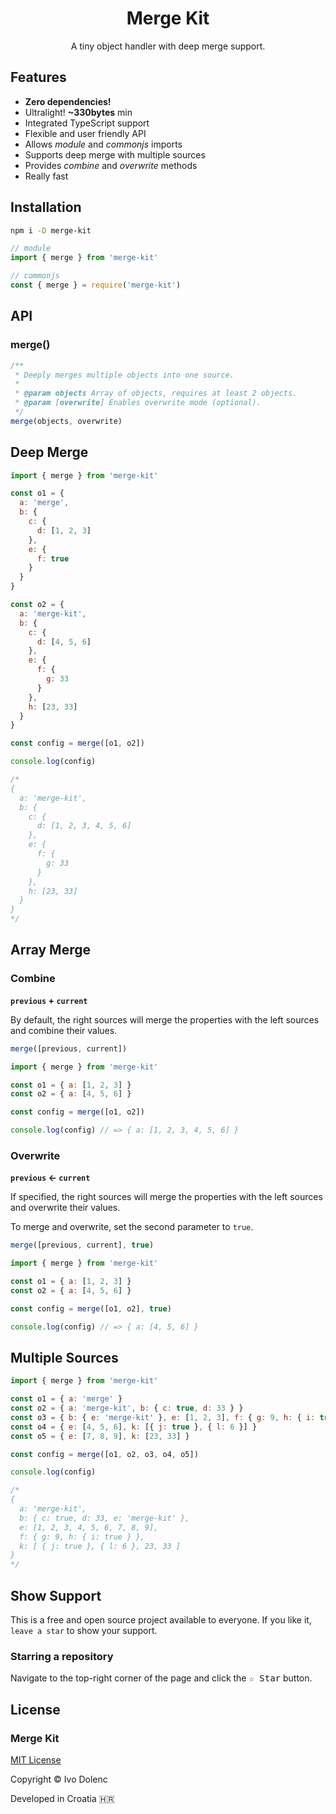 <h1 align="center">Merge Kit</h1>

<p align="center">A tiny object handler with deep merge support.</p>

## Features

- **Zero dependencies!**
- Ultralight! **~330bytes** min
- Integrated TypeScript support
- Flexible and user friendly API
- Allows _module_ and _commonjs_ imports
- Supports deep merge with multiple sources
- Provides _combine_ and _overwrite_ methods
- Really fast

## Installation

```sh
npm i -D merge-kit
```

```js
// module
import { merge } from 'merge-kit'
```

```js
// commonjs
const { merge } = require('merge-kit')
```

## API

### merge()

```js
/**
 * Deeply merges multiple objects into one source.
 *
 * @param objects Array of objects, requires at least 2 objects.
 * @param [overwrite] Enables overwrite mode (optional).
 */
merge(objects, overwrite)
```

## Deep Merge

```js
import { merge } from 'merge-kit'

const o1 = {
  a: 'merge',
  b: {
    c: {
      d: [1, 2, 3]
    },
    e: {
      f: true
    }
  }
}

const o2 = {
  a: 'merge-kit',
  b: {
    c: {
      d: [4, 5, 6]
    },
    e: {
      f: {
        g: 33
      }
    },
    h: [23, 33]
  }
}

const config = merge([o1, o2])

console.log(config)

/*
{
  a: 'merge-kit',
  b: {
    c: {
      d: [1, 2, 3, 4, 5, 6]
    },
    e: {
      f: {
        g: 33
      }
    },
    h: [23, 33]
  }
}
*/
```

## Array Merge

### Combine

**`previous` + `current`**

By default, the right sources will merge the properties with the left sources and combine their values.

```js
merge([previous, current])
```

```js
import { merge } from 'merge-kit'

const o1 = { a: [1, 2, 3] }
const o2 = { a: [4, 5, 6] }

const config = merge([o1, o2])

console.log(config) // => { a: [1, 2, 3, 4, 5, 6] }
```

### Overwrite

**`previous` ← `current`**

If specified, the right sources will merge the properties with the left sources and overwrite their values.

To merge and overwrite, set the second parameter to `true`.

```js
merge([previous, current], true)
```

```js
import { merge } from 'merge-kit'

const o1 = { a: [1, 2, 3] }
const o2 = { a: [4, 5, 6] }

const config = merge([o1, o2], true)

console.log(config) // => { a: [4, 5, 6] }
```

## Multiple Sources

```js
import { merge } from 'merge-kit'

const o1 = { a: 'merge' }
const o2 = { a: 'merge-kit', b: { c: true, d: 33 } }
const o3 = { b: { e: 'merge-kit' }, e: [1, 2, 3], f: { g: 9, h: { i: true } } }
const o4 = { e: [4, 5, 6], k: [{ j: true }, { l: 6 }] }
const o5 = { e: [7, 8, 9], k: [23, 33] }

const config = merge([o1, o2, o3, o4, o5])

console.log(config)

/* 
{
  a: 'merge-kit',
  b: { c: true, d: 33, e: 'merge-kit' },
  e: [1, 2, 3, 4, 5, 6, 7, 8, 9],
  f: { g: 9, h: { i: true } },
  k: [ { j: true }, { l: 6 }, 23, 33 ]
}
*/
```

## Show Support

This is a free and open source project available to everyone. If you like it, `leave a star` to show your support.

### Starring a repository

Navigate to the top-right corner of the page and click the <kbd>☆ Star</kbd> button.

## License

### Merge Kit

[MIT License](LICENSE)

Copyright © Ivo Dolenc

Developed in Croatia 🇭🇷
